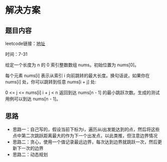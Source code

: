 # 解决方案
## 题目内容
leetcode链接：[地址](https://leetcode.cn/problems/jump-game-ii)

时间：7-31

给定一个长度为 n 的 0 索引整数数组 nums。初始位置为 nums[0]。

每个元素 nums[i] 表示从索引 i 向前跳转的最大长度。换句话说，如果你在 nums[i] 处，你可以跳转到任意 nums[i + j] 处:

0 <= j <= nums[i] 
i + j < n
返回到达 nums[n - 1] 的最小跳跃次数。生成的测试用例可以到达 nums[n - 1]。
## 思路
- 思路一：自己写的，假设当前下标为i，遍历从i出发能达到的点，然后将这些点中第二次跳跃距离最大的作为下一个出发点，以此类推，但注意边界情况
- 思路二：贪心，使用一个值记录最远边界，每次达到边界就跳跃一次，然后更新下一次的边界
- 思路二：动态规划